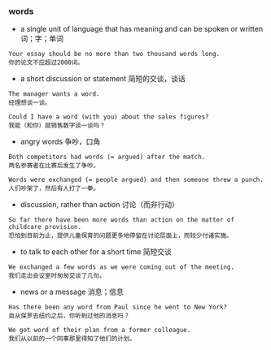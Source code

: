 ### words 

- a single unit of language that has meaning and can be spoken or written
词；字；单词
```
Your essay should be no more than two thousand words long.
你的论文不应超过2000词。
``` 

- a short discussion or statement 简短的交谈，谈话

```
The manager wants a word.
经理想谈一谈。

Could I have a word (with you) about the sales figures?
我能（和你）就销售数字谈一谈吗？
```

- angry words 争吵，口角
```
Both competitors had words (= argued) after the match.
两名参赛者在比赛后发生了争吵。

Words were exchanged (= people argued) and then someone threw a punch.
人们吵架了，然后有人打了一拳。
```

- discussion, rather than action 讨论（而非行动）
```
So far there have been more words than action on the matter of childcare provision.
恐怕到目前为止，提供儿童保育的问题更多地停留在讨论层面上，而较少付诸实施。
```

- to talk to each other for a short time 简短交谈
```
We exchanged a few words as we were coming out of the meeting.
我们走出会议室时匆匆交谈了几句。
```

- news or a message 消息；信息
```
Has there been any word from Paul since he went to New York?
自从保罗去纽约之后，你听到过他的消息吗？

We got word of their plan from a former colleague.
我们从以前的一个同事那里得知了他们的计划。
```
























